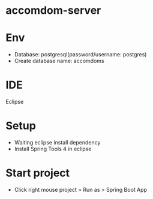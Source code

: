 # accomdom-server
# Env
 - Database: postgresql(password/username: postgres)
 - Create database name: accomdoms
# IDE
Eclipse

# Setup
 - Waiting eclipse install dependency
 - Install Spring Tools 4 in eclipse

# Start project
 - Click right mouse project > Run as > Spring Boot App
 
